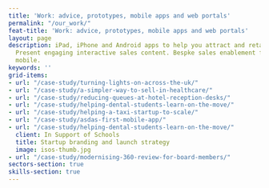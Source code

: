 ```yaml
---
title: 'Work: advice, prototypes, mobile apps and web portals'
permalink: "/our_work/"
feat-title: 'Work: advice, prototypes, mobile apps and web portals'
layout: page
description: iPad, iPhone and Android apps to help you attract and retain customers.
  Present engaging interactive sales content. Bespke sales enablement for iPad and
  mobile.
keywords: ''
grid-items:
- url: "/case-study/turning-lights-on-across-the-uk/"
- url: "/case-study/a-simpler-way-to-sell-in-healthcare/"
- url: "/case-study/reducing-queues-at-hotel-reception-desks/"
- url: "/case-study/helping-dental-students-learn-on-the-move/"
- url: "/case-study/helping-a-taxi-startup-to-scale/"
- url: "/case-study/asdas-first-mobile-app/"
- url: "/case-study/helping-dental-students-learn-on-the-move/"
  client: In Support of Schools
  title: Startup branding and launch strategy
  image: isos-thumb.jpg
- url: "/case-study/modernising-360-review-for-board-members/"
sectors-section: true
skills-section: true
---
```


